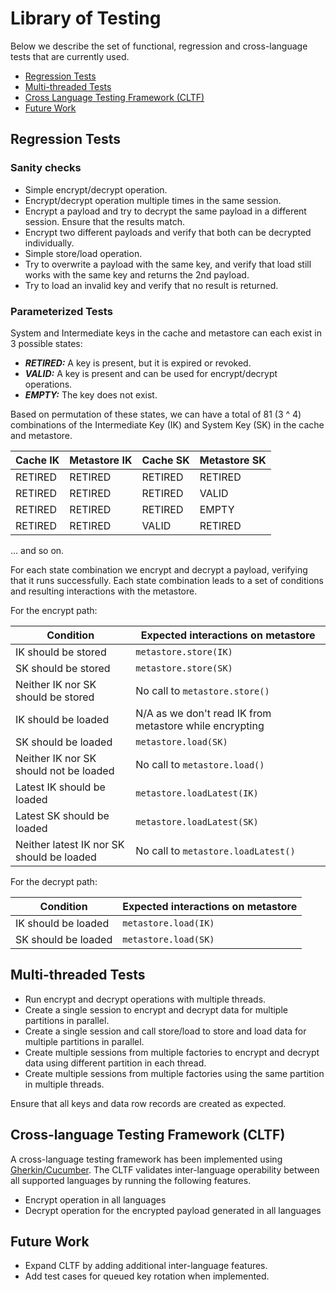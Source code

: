 # Library of Testing

Below we describe the set of functional, regression and cross-language tests that are currently used.

* [Regression Tests](#regression-tests)
* [Multi-threaded Tests](#multi-threaded-tests)
* [Cross Language Testing Framework (CLTF)](#cross-language-testing-framework-cltf)
* [Future Work](#future-work)

## Regression Tests

### Sanity checks
- Simple encrypt/decrypt operation.
- Encrypt/decrypt operation multiple times in the same session.
- Encrypt a payload and try to decrypt the same payload in a different session. Ensure that the results match.
- Encrypt two different payloads and verify that both can be decrypted individually.
- Simple store/load operation.
- Try to overwrite a payload with the same key, and verify that load still works with the same key and returns the 2nd payload.
- Try to load an invalid key and verify that no result is returned.

### Parameterized Tests
System and Intermediate keys in the cache and metastore can each exist in 3 possible states:
- ***RETIRED:*** A key is present, but it is expired or revoked.
- ***VALID:*** A key is present and can be used for encrypt/decrypt operations.
- ***EMPTY:*** The key does not exist.

Based on permutation of these states, we can have a total of 81 (3 ^ 4) combinations of the Intermediate Key (IK) and System Key (SK) in the cache and metastore.

|  Cache IK | Metastore IK  | Cache SK  | Metastore SK  |
| ------------ | ------------ | ------------ | ------------ |
| RETIRED  | RETIRED  | RETIRED  | RETIRED  |
| RETIRED  | RETIRED  | RETIRED  | VALID  |
| RETIRED  | RETIRED  | RETIRED  | EMPTY  |
| RETIRED  | RETIRED  | VALID  | RETIRED  |
... and so on.

For each state combination we encrypt and decrypt a payload, verifying that it runs successfully. Each state combination leads to a set of conditions and resulting interactions with the metastore. 

For the encrypt path:

| Condition  | Expected interactions on metastore  |
| ------------ | ------------ |
| IK should be stored  | `metastore.store(IK)`  |
| SK should be stored  | `metastore.store(SK)`  |
| Neither IK nor SK should be stored  | No call to `metastore.store()`  |
| IK should be loaded  | N/A as we don't read IK from metastore while encrypting  |
| SK should be loaded  | `metastore.load(SK)`  |
| Neither IK nor SK should not be loaded  | No call to `metastore.load()`  |
| Latest IK should be loaded  | `metastore.loadLatest(IK)`  |
| Latest SK should be loaded  | `metastore.loadLatest(SK)`  |
| Neither latest IK nor SK should be loaded  | No call to `metastore.loadLatest()`  |

For the decrypt path:

| Condition  | Expected interactions on metastore  |
| ------------ | ------------ |
| IK should be loaded  | `metastore.load(IK)`  |
| SK should be loaded  | `metastore.load(SK)`  |

## Multi-threaded Tests
- Run encrypt and decrypt operations with multiple threads.
- Create a single session to encrypt and decrypt data for multiple partitions in parallel.
- Create a single session and call store/load to store and load data for multiple partitions in parallel.
- Create multiple sessions from multiple factories to encrypt and decrypt data using different partition in each thread.
- Create multiple sessions from multiple factories using the same partition in multiple threads.

Ensure that all keys and data row records are created as expected.

## Cross-language Testing Framework (CLTF)
A cross-language testing framework has been implemented using [Gherkin/Cucumber](https://cucumber.io/docs/gherkin/). 
The CLTF validates inter-language operability between all supported languages by running the following features.

- Encrypt operation in all languages
- Decrypt operation for the encrypted payload generated in all languages

## Future Work
- Expand CLTF by adding additional inter-language features.
- Add test cases for queued key rotation when implemented.
